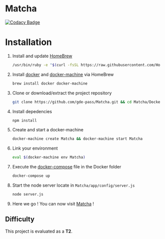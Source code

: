 # Matcha

[![Codacy Badge](https://api.codacy.com/project/badge/Grade/806e5df34d2c4ca6bac52a06b0b54bbd)](https://app.codacy.com/app/gde-pass/Matcha?utm_source=github.com&utm_medium=referral&utm_content=gde-pass/Matcha&utm_campaign=Badge_Grade_Dashboard)

# Installation

1. Install and update [HomeBrew](https://brew.sh/)
    
    ```bash
    /usr/bin/ruby -e "$(curl -fsSL https://raw.githubusercontent.com/Homebrew/install/master/install)" && brew update
    ```

2. Install [docker](https://www.docker.com/) and [docker-machine](https://docs.docker.com/machine/) via HomeBrew
    
    ```bash
    brew install docker docker-machine
    ```

3. Clone or download/extract the project repository
    
    ```bash
    git clone https://github.com/gde-pass/Matcha.git && cd Matcha/Docker
    ```

4. Install depedencies
    
    ```bash
    npm install
    ```

5. Create and start a docker-machine
    
    ```bash
    docker-machine create Matcha && docker-machine start Matcha
    ```

6. Link your environment 

    ```bash
    eval $(docker-machine env Matcha)   
    ```

7. Execute the [docker-compose](https://docs.docker.com/compose/) file in the Docker folder
    
    ```bash
    docker-compose up 
    ```

8. Start the node server locate in `Matcha/app/config/server.js`

    ```bash
    node server.js
    ```

9. Here we go ! You can now visit [Matcha](http://127.0.0.1:8080) !

## Difficulty

This project is evaluated as a **T2**.
